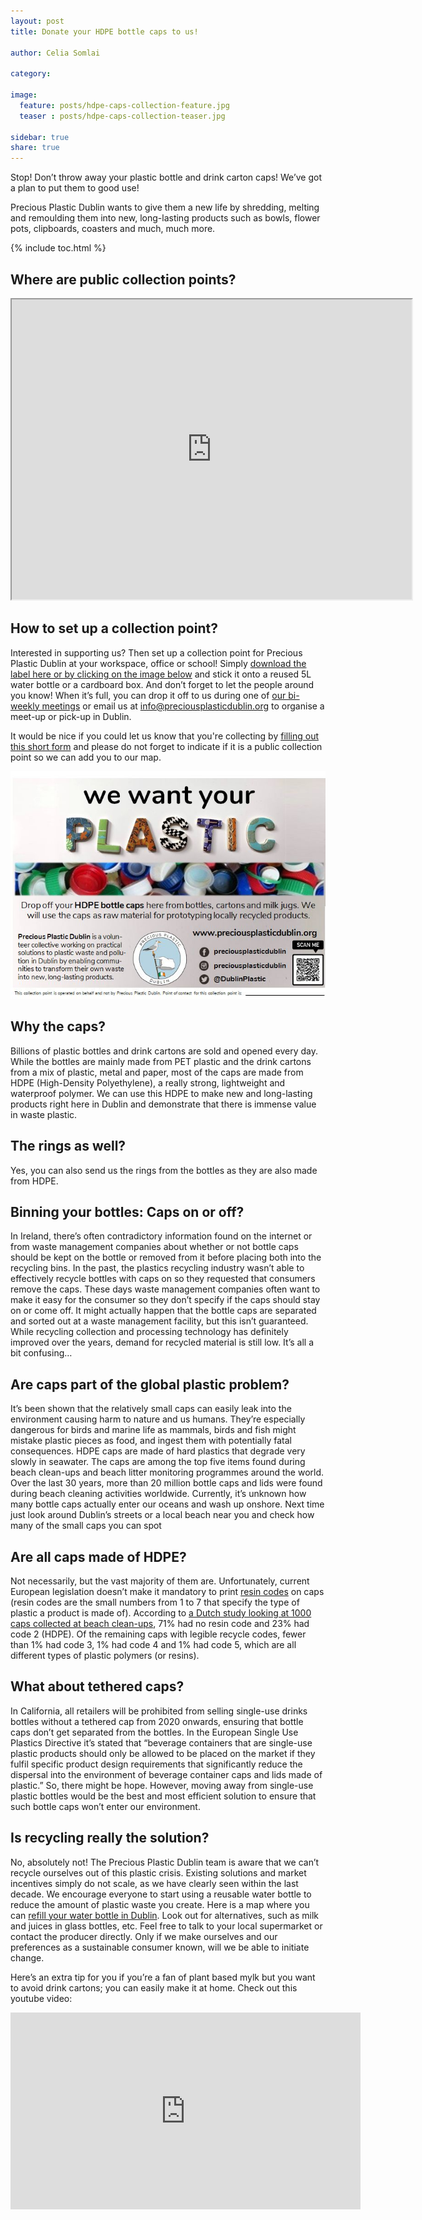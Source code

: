 ```yaml
---
layout: post
title: Donate your HDPE bottle caps to us!

author: Celia Somlai

category: 

image:
  feature: posts/hdpe-caps-collection-feature.jpg
  teaser : posts/hdpe-caps-collection-teaser.jpg

sidebar: true
share: true
---
```


Stop! Don’t throw away your plastic bottle and drink carton caps! We’ve got a plan to put them to good use!

Precious Plastic Dublin wants to give them a new life by shredding, melting and remoulding them into new, long-lasting products such as bowls, flower pots, clipboards, coasters and much, much more.

{% include toc.html %}

## Where are public collection points?

<iframe src="https://www.google.com/maps/d/embed?mid=1uX7uvlYaqjSyGuxM46El26dTZcONH-k&ehbc=2E312F" width="640" height="480"></iframe>


## How to set up a collection point?

Interested in supporting us? Then set up a collection point for Precious Plastic Dublin at your workspace, office or school! Simply [download the label here or by clicking on the image below](/images/posts/hdpe-caps-collection-label.pdf) and stick it onto a reused 5L water bottle or a cardboard box. And don’t forget to let the people around you know! When it’s full, you can drop it off to us during one of [our bi-weekly meetings](https://www.meetup.com/Precious-Plastic-Dublin/) or email us at [info@preciousplasticdublin.org](mailto:info@preciousplasticdublin.org) to organise a meet-up or pick-up in Dublin. 

It would be nice if you could let us know that you're collecting by [filling out this short form](/hdpe-collection-form) and please do not forget to indicate if it is a public collection point so we can add you to our map.


[![HDPE collection label](/images/posts/hdpe-caps-collection-label.jpg "HDPE collection label")](/images/posts/hdpe-caps-collection-label.pdf)

## Why the caps?

Billions of plastic bottles and drink cartons are sold and opened every day. While the bottles are mainly made from PET plastic and the drink cartons from a mix of plastic, metal and paper, most of the caps are made from HDPE (High-Density Polyethylene), a really strong, lightweight and waterproof polymer. We can use this HDPE to make new and long-lasting products right here in Dublin and demonstrate that there is immense value in waste plastic.

## The rings as well?

Yes, you can also send us the rings from the bottles as they are also made from HDPE.

## Binning your bottles: Caps on or off? 

In Ireland, there’s often contradictory information found on the internet or from waste management companies about whether or not bottle caps should be kept on the bottle or removed from it before placing both into the recycling bins. 
In the past, the plastics recycling industry wasn’t able to effectively recycle bottles with caps on so they requested that consumers remove the caps. These days waste management companies often want to make it easy for the consumer so they don’t specify if the caps should stay on or come off. It might actually happen that the bottle caps are separated and sorted out at a waste management facility, but this isn’t guaranteed. While recycling collection and processing technology has definitely improved over the years, demand for recycled material is still low.  It’s all a bit confusing…

## Are caps part of the global plastic problem?

It’s been shown that the relatively small caps can easily leak into the environment causing harm to nature and us humans. They’re especially dangerous for birds and marine life as mammals, birds and fish might mistake plastic pieces as food, and ingest them with potentially fatal consequences. HDPE caps are made of hard plastics that degrade very slowly in seawater. The caps are among the top five items found during beach clean-ups and beach litter monitoring programmes around the world. Over the last 30 years, more than 20 million bottle caps and lids were found during beach cleaning activities worldwide. Currently, it’s unknown how many bottle caps actually enter our oceans and wash up onshore. Next time just look around Dublin’s streets or a local beach near you and check how many of the small caps you can spot

## Are all caps made of HDPE?

Not necessarily, but the vast majority of them are. Unfortunately, current European legislation doesn’t make it mandatory to print [resin codes](https://sciencing.com/raw-materials-plastic-bottles-5747796.html) on caps (resin codes are the small numbers from 1 to 7 that specify the type of plastic a product is made of). According to [a Dutch study looking at 1000 caps collected at beach clean-ups](https://www.noordzee.nl/project/userfiles//SDN_Doppenrapport_EN_2017_DEF_small.pdf), 71% had no resin code and 23% had code 2 (HDPE). Of the remaining caps with legible recycle codes, fewer than 1% had code 3, 1% had code 4 and 1% had code 5, which are all different types of plastic polymers (or resins).

## What about tethered caps?

In California, all retailers will be prohibited from selling single-use drinks bottles without a tethered cap from 2020 onwards, ensuring that bottle caps don’t get separated from the bottles. In the European Single Use Plastics Directive it’s stated that “beverage containers that are single-use plastic products should only be allowed to be placed on the market if they fulfil specific product design requirements that significantly reduce the dispersal into the environment of beverage container caps and lids made of plastic.” So, there might be hope. However, moving away from single-use plastic bottles would be the best and most efficient solution to ensure that such bottle caps won’t enter our environment.

## Is recycling really the solution?

No, absolutely not! The Precious Plastic Dublin team is aware that we can’t recycle ourselves out of this plastic crisis. Existing solutions and market incentives simply do not scale, as we have clearly seen within the last decade. We encourage everyone to start using a reusable water bottle to reduce the amount of plastic waste you create. Here is a map where you can [refill your water bottle in Dublin](https://www.refill.ie/tap-map). Look out for alternatives, such as milk and juices in glass bottles, etc. Feel free to talk to your local supermarket or contact the producer directly. Only if we make ourselves and our preferences as a sustainable consumer known, will we be able to initiate change.

Here’s an extra tip for you if you’re a fan of plant based mylk but you want to avoid drink cartons; you can easily make it at home. Check out this youtube video:

<iframe width="560" height="315" src="https://www.youtube.com/embed/DIvE_ipxoFc" frameborder="0" allow="accelerometer; autoplay; encrypted-media; gyroscope; picture-in-picture" allowfullscreen></iframe>








